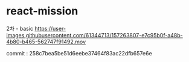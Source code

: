 # react-mission

2차 - basic
https://user-images.githubusercontent.com/61344713/157263807-e7c95b0f-a48b-4b80-b465-562747f91492.mov

commit : 258c7bea5be51d6eebe37464f83ac22dfb657e6e

